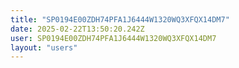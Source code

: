 ```yaml
---
title: "SP0194E00ZDH74PFA1J6444W1320WQ3XFQX14DM7"
date: 2025-02-22T13:50:20.242Z
user: SP0194E00ZDH74PFA1J6444W1320WQ3XFQX14DM7
layout: "users"
---
```

    